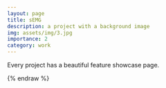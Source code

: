 ```yaml
---
layout: page
title: sEMG
description: a project with a background image
img: assets/img/3.jpg
importance: 2
category: work
---
```


Every project has a beautiful feature showcase page.

{% endraw %}
